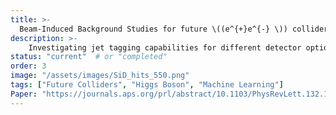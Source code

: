 ```yaml
---
title: >-
  Beam-Induced Background Studies for future \((e^{+}e^{-} \)) colliders
description: >-
    Investigating jet tagging capabilities for different detector options
status: "current"  # or "completed"
order: 3
image: "/assets/images/SiD_hits_550.png"
tags: ["Future Colliders", "Higgs Boson", "Machine Learning"]
Paper: "https://journals.aps.org/prl/abstract/10.1103/PhysRevLett.132.131802"
---
```



